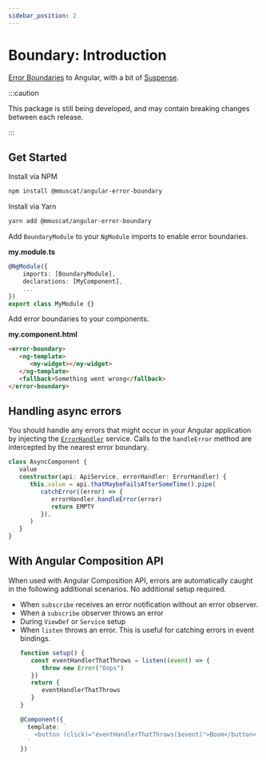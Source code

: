 ```yaml
---
sidebar_position: 2
---
```


# Boundary: Introduction

[Error Boundaries](https://reactjs.org/docs/error-boundaries.html) to Angular, with a bit of [Suspense](https://reactjs.org/docs/concurrent-mode-suspense.html).

:::caution

This package is still being developed, and may contain breaking changes between each release.

:::

## Get Started

Install via NPM

```bash
npm install @mmuscat/angular-error-boundary
```

Install via Yarn

```bash
yarn add @mmuscat/angular-error-boundary
```

Add `BoundaryModule` to your `NgModule` imports to enable error boundaries.

**my.module.ts**

```ts
@NgModule({
    imports: [BoundaryModule],
    declarations: [MyComponent],
    ...
})
export class MyModule {}
```

Add error boundaries to your components.

**my.component.html**

```html
<error-boundary>
   <ng-template>
      <my-widget></my-widget>
   </ng-template>
   <fallback>Something went wrong</fallback>
</error-boundary>
```

## Handling async errors

You should handle any errors that might occur in your Angular application by
injecting the [`ErrorHandler`](https://angular.io/api/core/ErrorHandler) service.
Calls to the `handleError` method are intercepted by the nearest error boundary.

```ts
class AsyncComponent {
   value
   constructor(api: ApiService, errorHandler: ErrorHandler) {
      this.value = api.thatMaybeFailsAfterSomeTime().pipe(
         catchError((error) => {
            errorHandler.handleError(error)
            return EMPTY
         }),
      )
   }
}
```

## With Angular Composition API

When used with Angular Composition API, errors are automatically caught in the following additional scenarios. No
additional setup required.

-  When `subscribe` receives an error notification without an error observer.
-  When a `subscribe` observer throws an error
-  During `ViewDef` or `Service` setup
-  When `listen` throws an error. This is useful for catching errors in event bindings.
   ```ts title="Example: Event handler"
   function setup() {
      const eventHandlerThatThrows = listen((event) => {
         throw new Error("Oops")
      })
      return {
         eventHandlerThatThrows
      }
   }
   
   @Component({
     template: `
       <button (click)="eventHandlerThatThrows($event)">Boom</button>
     `
   })
   ```
